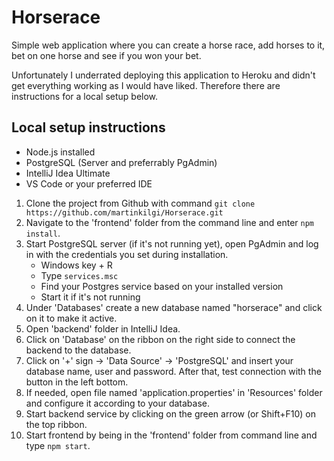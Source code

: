 # Horserace

Simple web application where you can create a horse race, add horses to it, bet on one horse and see if you won your bet.

Unfortunately I underrated deploying this application to Heroku and didn't get everything working as I would have liked.
Therefore there are instructions for a local setup below.

## Local setup instructions

  * Node.js installed
  * PostgreSQL (Server and preferrably PgAdmin)
  * IntelliJ Idea Ultimate
  * VS Code or your preferred IDE

1. Clone the project from Github with command ```git clone https://github.com/martinkilgi/Horserace.git```
2. Navigate to the 'frontend' folder from the command line and enter ```npm install```.
3. Start PostgreSQL server (if it's not running yet), open PgAdmin and log in with the credentials you set during installation.
     * Windows key + R
     * Type ```services.msc```
     * Find your Postgres service based on your installed version
     * Start it if it's not running
4. Under 'Databases' create a new database named "horserace" and click on it to make it active.
5. Open 'backend' folder in IntelliJ Idea.
6. Click on 'Database' on the ribbon on the right side to connect the backend to the database.
9. Click on '+' sign -> 'Data Source' -> 'PostgreSQL' and insert your database name, user and password. After that, test connection with the button in the left bottom.
10. If needed, open file named 'application.properties' in 'Resources' folder and configure it according to your database.
11. Start backend service by clicking on the green arrow (or Shift+F10) on the top ribbon.
12. Start frontend by being in the 'frontend' folder from command line and type ```npm start```.
